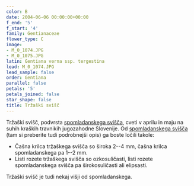 ```yaml
---
color: B
date: 2004-06-06 00:00:00+00:00
f_end: '5'
f_start: '4'
family: Gentianaceae
flower_type: C
image:
- M_0_1074.JPG
- M_0_1075.JPG
latin: Gentiana verna ssp. tergestina
lead: M_0_1074.JPG
lead_sample: false
order: Gentiana
parallel: false
petals: '5'
petals_joined: false
star_shape: false
title: Tržaški svišč
---
```

Tržaški svišč, podvrsta [spomladanskega svišča](../../gentianavernassp.verna/spomladanski-sviš&#269;/), cveti v aprilu in maju na suhih kraških travnikih jugozahodne Slovenije. Od [spomladanskega svišča](../../gentianavernassp.verna/spomladanski-sviš&#269;/) (tam si preberite tudi podrobnejši opis) ga boste ločili takole:

-   Čašna krilca tržaškega svišča so široka 2--4 mm, čašna krilca spomladanskega pa 1--2 mm.
-   Listi rozete tržaškega svišča so ozkosuličasti, listi rozete spomladanskega svišča pa širokosuličasti ali elipsasti.

Tržaški svišč je tudi nekaj višji od spomladanskega.
